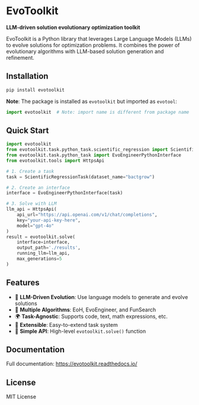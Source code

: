 # EvoToolkit

**LLM-driven solution evolutionary optimization toolkit**

EvoToolkit is a Python library that leverages Large Language Models (LLMs) to evolve solutions for optimization problems. It combines the power of evolutionary algorithms with LLM-based solution generation and refinement.

## Installation

```bash
pip install evotoolkit
```

**Note**: The package is installed as `evotoolkit` but imported as `evotool`:

```python
import evotoolkit  # Note: import name is different from package name
```

## Quick Start

```python
import evotoolkit
from evotoolkit.task.python_task.scientific_regression import ScientificRegressionTask
from evotoolkit.task.python_task import EvoEngineerPythonInterface
from evotoolkit.tools import HttpsApi

# 1. Create a task
task = ScientificRegressionTask(dataset_name="bactgrow")

# 2. Create an interface
interface = EvoEngineerPythonInterface(task)

# 3. Solve with LLM
llm_api = HttpsApi(
    api_url="https://api.openai.com/v1/chat/completions",
    key="your-api-key-here",
    model="gpt-4o"
)
result = evotoolkit.solve(
    interface=interface,
    output_path='./results',
    running_llm=llm_api,
    max_generations=5
)
```

## Features

- 🤖 **LLM-Driven Evolution**: Use language models to generate and evolve solutions
- 🔬 **Multiple Algorithms**: EoH, EvoEngineer, and FunSearch
- 🌍 **Task-Agnostic**: Supports code, text, math expressions, etc.
- 🎯 **Extensible**: Easy-to-extend task system
- 🔌 **Simple API**: High-level `evotoolkit.solve()` function

## Documentation

Full documentation: https://evotoolkit.readthedocs.io/

## License

MIT License